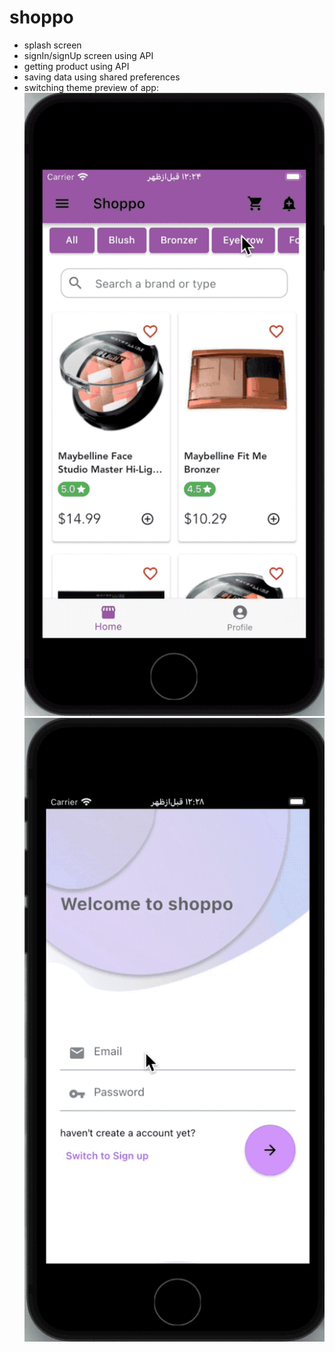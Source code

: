 # shoppo
- splash screen
- signIn/signUp screen using API
- getting product using API
- saving data using shared preferences 
- switching theme
preview of app:
![](https://github.com/kimia-kazemi/Online-Shopping-App-With-Flutter/blob/main/1.gif)![](https://github.com/kimia-kazemi/Online-Shopping-App-With-Flutter/blob/main/2.gif)

